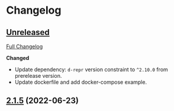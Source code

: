 # Changelog

## [Unreleased](https://github.com/binh-vu/hugedict/tree/HEAD)

[Full Changelog](https://github.com/binh-vu/hugedict/compare/2.1.5...HEAD)

**Changed**

- Update dependency: `d-repr` version constraint to `^2.10.0` from prerelease version.
- Update dockerfile and add docker-compose example.

## [2.1.5](https://github.com/usc-isi-i2/sand/tree/2.1.5) (2022-06-23)

